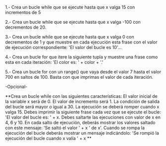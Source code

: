 1.- Crea un bucle while que se ejecute hasta que x valga 15 con incrementos de 5

2.- Crea un bucle while que se ejecute hasta que x valga -100 con decrementos de 20.

3.- Crea un bucle while que se ejecute hasta que x valga 0 con decrementos de 1 y que muestre en cada ejecución esta frase con el valor de ejecución correspondiente: 'El valor del bucle es 10'...

4.- Crea un bucle for que itere la siguiente tupla y muestre una frase como esta en cada iteración: 'El color es: ' + color + '.'

5.- Crea un bucle for con un range() que vaya desde el valor 7 hasta el valor 700 en saltos de 100. Basta con que imprimas el valor de cada iteración.

-Opcional-

**Crea un bucle while con las siguientes características:
El valor inicial de la variable x será de 0.
El valor de incremento será 1.
La condición de salida del bucle será mayor o igual a 30.
La ejecución se deberá romper cuando x valga 15.
Debes imprimir la siguiente frase cada vez que se ejecute el bucle: 'El valor del bucle es: ' + x.
Debes saltarte las ejecuciones con valor de x en 4, 6 y 10.
En cada salto de ejecución, deberás mostrar los valores saltado con este mensaje: 'Se saltó el valor ' + x ' de x'.
Cuando se rompa la ejecución del bucle deberás mostrar un mensaje indicándolo: 'Se rompió la ejecución del bucle cuando x valía ' + x **